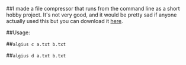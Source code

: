 ##I made a file compressor that runs from the command line as a short hobby project. It's not very good, and it would be pretty sad if anyone actually used this but you can download it [here](https://github.com/jptr218/algius/raw/main/algius.exe).

##Usage:

##`algius c a.txt b.txt`

##`algius d a.txt b.txt`
